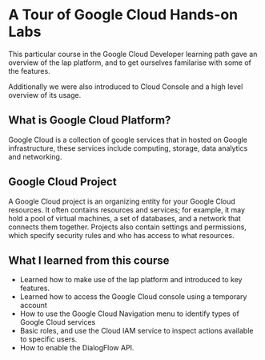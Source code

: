 <h1>A Tour of Google Cloud Hands-on Labs</h1>

<p>This particular course in the Google Cloud Developer learning path gave an overview of the lap platform, and to get ourselves familarise with some of the features.</p>
<p>Additionally we were also introduced to Cloud Console and a high level overview of its usage.</p>

<h2>What is Google Cloud Platform?</h2>
<p>Google Cloud is a collection of google services that in hosted on Google infrastructure, these services include computing, storage, data analytics and networking.</p>

<h2>Google Cloud Project</h2>
<p>A Google Cloud project is an organizing entity for your Google Cloud resources. It often contains resources and services; for example, it may hold a pool of virtual machines, a set of databases, and a network that connects them together. Projects also contain settings and permissions, which specify security rules and who has access to what resources.</p>

<h2>What I learned from this course</h2>
<ul>
  <li>Learned how to make use of the lap platform and introduced to key features.</li>
  <li>Learned how to access the Google Cloud console using a temporary account</li>
  <li>How to use the Google Cloud Navigation menu to identify types of Google Cloud services</li>
  <li>Basic roles, and use the Cloud IAM service to inspect actions available to specific users.</li>
  <li>How to enable the DialogFlow API.</li>
</ul>
